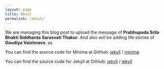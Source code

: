 ```yaml
---
layout: page
title: About
permalink: /about/
---
```


We are managing this blog post to upload the message of **Prabhupada Srila Bhakti Siddhanta Sarasvati Thakur**.
  And also will be adding life stories of **Gaudiya Vaishnavs**. as

You can find the source code for Minima at GitHub:
[jekyll][jekyll-organization] /
[minima](https://github.com/jekyll/minima)

You can find the source code for Jekyll at GitHub:
[jekyll][jekyll-organization] /
[jekyll](https://github.com/jekyll/jekyll)


[jekyll-organization]: https://github.com/jekyll
